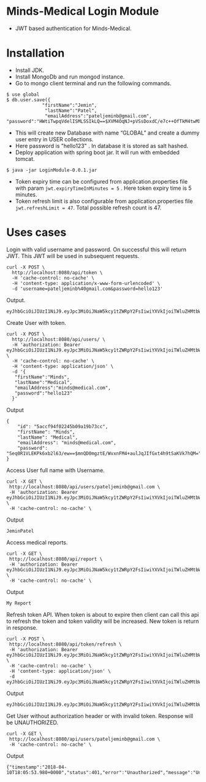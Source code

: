 # Minds-Medical Login Module
-	JWT based authentication for Minds-Medical.

# Installation
- Install JDK.
- Install MongoDb and run mongod instance.
- Go to mongo client terminal and run the following commands.
```
$ use global
$ db.user.save({
             "firstName":"Jemin",
              "lastName":"Patel",
              "emailAddress":"pateljeminb@gmail.com",                                                      "password":"HWtiTwpqVdelISMLSSIkLQ==$XVM4OqNJ+pVSsDoxdC/e7c++OfTkM4twMXKRyaqo1LM="})
```





- This will create new Database with name “GLOBAL” and create a dummy user entry in USER collections.
- Here password is  "hello123" . In database it is stored as salt hashed.
- Deploy application with spring boot jar. It will run with embedded tomcat.
``` 
$ java -jar LoginModule-0.0.1.jar
```

- Token expiry time can be configured from application.properties file with param `jwt.expiryTimeInMinutes = 5` . Here token expiry time is 5 minutes.
- Token refresh limit is also configurable from application.properties file `jwt.refreshLimit = 47`. Total possible refresh count is 47.

# Uses cases

Login with valid username and password. On successful this will return JWT. This JWT will be used in subsequent requests.
 
 
```
curl -X POST \
  http://localhost:8080/api/token \
  -H 'cache-control: no-cache' \
  -H 'content-type: application/x-www-form-urlencoded' \
  -d 'username=pateljeminb%40gmail.com&password=hello123'
```
 Output.
 ```
 eyJhbGciOiJIUzI1NiJ9.eyJpc3MiOiJNaW5kcy1tZWRpY2FsIiwiYXVkIjoiTWluZHMtbWVkaWNhbCIsInN1YiI6InBhdGVsamVtaW5iQGdtYWlsLmNvbSIsInJlZnJlc2hDb3VudCI6MCwiaWF0IjoxNTIzMzgxMDUxLCJleHAiOjE1MjMzODEzNTF9.iJLl3v11gcTLQthYkWDArOqQ_ho0pPpAn1ECqqyDEG0
```
 
Create User with token.
```
curl -X POST \
  http://localhost:8080/api/users/ \
  -H 'authorization: Bearer eyJhbGciOiJIUzI1NiJ9.eyJpc3MiOiJNaW5kcy1tZWRpY2FsIiwiYXVkIjoiTWluZHMtbWVkaWNhbCIsInN1YiI6InBhdGVsamVtaW5iQGdtYWlsLmNvbSIsInJlZnJlc2hDb3VudCI6MCwiaWF0IjoxNTIzMzgyNDk4LCJleHAiOjE1MjMzODI3OTh9.uqQIiIlDEblmRMijP3XKQhKXq81cIiXil4M7ZcN3YGg' \
  -H 'cache-control: no-cache' \
  -H 'content-type: application/json' \
  -d '{
   "firstName":"Minds",
   "lastName":"Medical",
   "emailAddress":"minds@medical.com",
   "password":"hello123"	   
  }'
  ```
Output
```
{
    "id": "5accf94f02245b09a19b73cc",
    "firstName": "Minds",
    "lastName": "Medical",
    "emailAddress": "minds@medical.com",
    "password": "Seq0R1VLEKPk6xb2l63/ew==$mnQD0mgztE/WvxnFM4+aulJqJIfGxt4h9tSaKVk7hQM="
}
```
 Access User full name with Username.
 ```
 curl -X GET \
  http://localhost:8080/api/users/pateljeminb@gmail.com \
  -H 'authorization: Bearer eyJhbGciOiJIUzI1NiJ9.eyJpc3MiOiJNaW5kcy1tZWRpY2FsIiwiYXVkIjoiTWluZHMtbWVkaWNhbCIsInN1YiI6InBhdGVsamVtaW5iQGdtYWlsLmNvbSIsInJlZnJlc2hDb3VudCI6MCwiaWF0IjoxNTIzMzgyNDk4LCJleHAiOjE1MjMzODI3OTh9.uqQIiIlDEblmRMijP3XKQhKXq81cIiXil4M7ZcN3YGg' \
  -H 'cache-control: no-cache' \
 ```
 Output
 ```
 JeminPatel
```
 
 Access medical reports.
 ```
 curl -X GET \
  http://localhost:8080/api/report \
  -H 'authorization: Bearer eyJhbGciOiJIUzI1NiJ9.eyJpc3MiOiJNaW5kcy1tZWRpY2FsIiwiYXVkIjoiTWluZHMtbWVkaWNhbCIsInN1YiI6InBhdGVsamVtaW5iQGdtYWlsLmNvbSIsInJlZnJlc2hDb3VudCI6MCwiaWF0IjoxNTIzMzgyOTY0LCJleHAiOjE1MjMzODMyNjR9.DIln0uRvk7MFXa8ZknHTWgDpHIpLi9dMTZYP0M36SFU' \
  -H 'cache-control: no-cache' \
  ```
  
 Output
 ```
 My Report
 ```
 Refresh token API. When token is about to expire then client can call this api to refresh the token and token validity will be increased. New token is return in response.
 ```
 curl -X POST \
  http://localhost:8080/api/token/refresh \
  -H 'authorization: Bearer eyJhbGciOiJIUzI1NiJ9.eyJpc3MiOiJNaW5kcy1tZWRpY2FsIiwiYXVkIjoiTWluZHMtbWVkaWNhbCIsInN1YiI6InBhdGVsamVtaW5iQGdtYWlsLmNvbSIsInJlZnJlc2hDb3VudCI6MCwiaWF0IjoxNTIzMzgzMjc5LCJleHAiOjE1MjMzODM1Nzl9.gHCvj50OjKEmBPkbugxWTTLpCtEOH2WUzNaPusxV5uw' \
  -H 'cache-control: no-cache' \
  -H 'content-type: application/json' \
  -d eyJhbGciOiJIUzI1NiJ9.eyJpc3MiOiJNaW5kcy1tZWRpY2FsIiwiYXVkIjoiTWluZHMtbWVkaWNhbCIsInN1YiI6InBhdGVsamVtaW5iQGdtYWlsLmNvbSIsInJlZnJlc2hDb3VudCI6MCwiaWF0IjoxNTIzMzgzMjc5LCJleHAiOjE1MjMzODM1Nzl9.gHCvj50OjKEmBPkbugxWTTLpCtEOH2WUzNaPusxV5uw
  ```
  Output
  ```
  eyJhbGciOiJIUzI1NiJ9.eyJpc3MiOiJNaW5kcy1tZWRpY2FsIiwiYXVkIjoiTWluZHMtbWVkaWNhbCIsInN1YiI6InBhdGVsamVtaW5iQGdtYWlsLmNvbSIsInJlZnJlc2hDb3VudCI6MSwiaWF0IjoxNTIzMzgzMzE0LCJleHAiOjE1MjMzODM2MTR9.N_UK6bgLgLbTROV1yRwVyLGgpuNiBE8d4AHTmbxet40
  ```
 
 Get User without authorization header or with invalid token. Response will be UNAUTHORIZED.
 ```
 curl -X GET \
  http://localhost:8080/api/users/pateljeminb@gmail.com \
  -H 'cache-control: no-cache' \
  ```
  Output
  ```
  {"timestamp":"2018-04-10T18:05:53.980+0000","status":401,"error":"Unauthorized","message":"Unauthorized","path":"/api/users/pateljeminb@gmail.com"}
  ```
  
 
